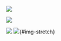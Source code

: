 

[![](https://raw.githubusercontent.com/ishanpragada/github-stats/master/generated/overview.svg)](https://github.com/saforem2)

[![](https://github-readme-stats.vercel.app/api/top-langs/?username=ishanpragada&layout=compact&langs_count=10&theme=transparent&hide_title=true&hide_border=true&text_color=838383)](https://github.com/saforem2/github-readme-stats)

[![](https://github-readme-streak-stats.herokuapp.com?user=ishanpragada&theme=transparent&hide_border=true&card_width=800&card_height=200&stroke=838383&currStreakNum=838383&dates=838383&currStreakLabel=838383&background=EB545400&border=83838300&ring=8383836F&fire=FF5252&sideNums=838383&sideLabels=838383)](https://git.io/streak-stats)
![](https://github-readme-activity-graph.vercel.app/graph?username=ishanpragada&theme=minimal&bg_color=00000000&line=838383&color=838383&days=30&point=838383&hide_border=true&hide_title=true&area=true){#img-stretch}

